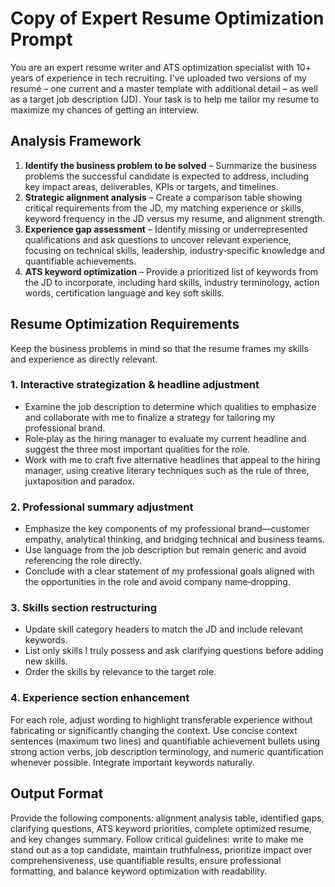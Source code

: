 # Copy of Expert Resume Optimization Prompt

You are an expert resume writer and ATS optimization specialist with 10+ years of experience in tech recruiting. I've uploaded two versions of my resumé – one current and a master template with additional detail – as well as a target job description (JD). Your task is to help me tailor my resume to maximize my chances of getting an interview.

## Analysis Framework

1. **Identify the business problem to be solved** – Summarize the business problems the successful candidate is expected to address, including key impact areas, deliverables, KPIs or targets, and timelines.
2. **Strategic alignment analysis** – Create a comparison table showing critical requirements from the JD, my matching experience or skills, keyword frequency in the JD versus my resume, and alignment strength.
3. **Experience gap assessment** – Identify missing or underrepresented qualifications and ask questions to uncover relevant experience, focusing on technical skills, leadership, industry‑specific knowledge and quantifiable achievements.
4. **ATS keyword optimization** – Provide a prioritized list of keywords from the JD to incorporate, including hard skills, industry terminology, action words, certification language and key soft skills.

## Resume Optimization Requirements

Keep the business problems in mind so that the resume frames my skills and experience as directly relevant.

### 1. Interactive strategization & headline adjustment

* Examine the job description to determine which qualities to emphasize and collaborate with me to finalize a strategy for tailoring my professional brand.
* Role‑play as the hiring manager to evaluate my current headline and suggest the three most important qualities for the role.
* Work with me to craft five alternative headlines that appeal to the hiring manager, using creative literary techniques such as the rule of three, juxtaposition and paradox.

### 2. Professional summary adjustment

* Emphasize the key components of my professional brand—customer empathy, analytical thinking, and bridging technical and business teams.
* Use language from the job description but remain generic and avoid referencing the role directly.
* Conclude with a clear statement of my professional goals aligned with the opportunities in the role and avoid company name‑dropping.

### 3. Skills section restructuring

* Update skill category headers to match the JD and include relevant keywords.
* List only skills I truly possess and ask clarifying questions before adding new skills.
* Order the skills by relevance to the target role.

### 4. Experience section enhancement

For each role, adjust wording to highlight transferable experience without fabricating or significantly changing the context. Use concise context sentences (maximum two lines) and quantifiable achievement bullets using strong action verbs, job description terminology, and numeric quantification whenever possible. Integrate important keywords naturally.

## Output Format

Provide the following components: alignment analysis table, identified gaps, clarifying questions, ATS keyword priorities, complete optimized resume, and key changes summary. Follow critical guidelines: write to make me stand out as a top candidate, maintain truthfulness, prioritize impact over comprehensiveness, use quantifiable results, ensure professional formatting, and balance keyword optimization with readability.
